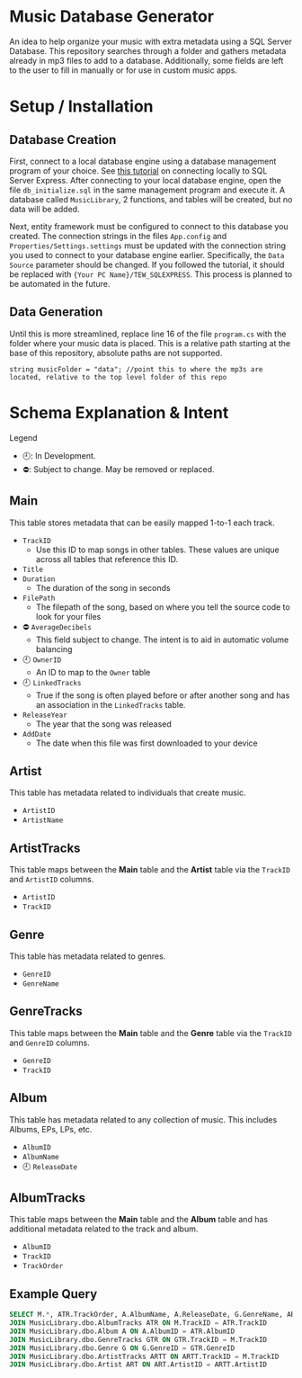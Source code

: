 # Music Database Generator
An idea to help organize your music with extra metadata using a SQL Server Database. This repository searches through a folder and gathers metadata already in mp3 files to add to a database. Additionally, some fields are left to the user to fill in manually or for use in custom music apps.

# Setup / Installation

## Database Creation

First, connect to a local database engine using a database management program of your choice. See [this tutorial](https://learn.microsoft.com/en-us/sql/database-engine/configure-windows/sql-server-express-localdb?view=sql-server-ver16) on connecting locally to SQL Server Express. After connecting to your local database engine, open the file `db_initialize.sql` in the same management program and execute it. A database called `MusicLibrary`, 2 functions, and tables will be created, but no data will be added.

Next, entity framework must be configured to connect to this database you created. The connection strings in the files `App.config` and `Properties/Settings.settings` must be updated with the connection string you used to connect to your database engine earlier. Specifically, the `Data Source` parameter should be changed. If you followed the tutorial, it should be replaced with `{Your PC Name}/TEW_SQLEXPRESS`. This process is planned to be automated in the future.

## Data Generation

Until this is more streamlined, replace line 16 of the file `program.cs` with the folder where your music data is placed. This is a relative path starting at the base of this repository, absolute paths are not supported.

```
string musicFolder = "data"; //point this to where the mp3s are located, relative to the top level folder of this repo
```

# Schema Explanation & Intent

Legend
- :clock9:: In Development.
- :no_entry:: Subject to change. May be removed or replaced.

## **Main**
This table stores metadata that can be easily mapped 1-to-1 each track.
- `TrackID`
  - Use this ID to map songs in other tables. These values are unique across all tables that reference this ID.
- `Title`
- `Duration`
  - The duration of the song in seconds
- `FilePath`
  - The filepath of the song, based on where you tell the source code to look for your files
- :no_entry: `AverageDecibels`
  - This field subject to change. The intent is to aid in automatic volume balancing
- :clock9: `OwnerID`
  - An ID to map to the `Owner` table
- :clock9: `LinkedTracks`
  - True if the song is often played before or after another song and has an association in the `LinkedTracks` table.
- `ReleaseYear`
  - The year that the song was released
- `AddDate`
  - The date when this file was first downloaded to your device

## **Artist**
This table has metadata related to individuals that create music.
- `ArtistID`
- `ArtistName`

## **ArtistTracks**
This table maps between the **Main** table and the **Artist** table via the `TrackID` and `ArtistID` columns.
- `ArtistID`
- `TrackID`

## **Genre**
This table has metadata related to genres.
- `GenreID`
- `GenreName`

## **GenreTracks**
This table maps between the **Main** table and the **Genre** table via the `TrackID` and `GenreID` columns.
- `GenreID`
- `TrackID`

## **Album**
This table has metadata related to any collection of music. This includes Albums, EPs, LPs, etc.
- `AlbumID`
- `AlbumName`
- :clock9: `ReleaseDate`

## **AlbumTracks**
This table maps between the **Main** table and the **Album** table and has additional metadata related to the track and album.
- `AlbumID`
- `TrackID`
- `TrackOrder`

## **Example Query**
```SQL
SELECT M.*, ATR.TrackOrder, A.AlbumName, A.ReleaseDate, G.GenreName, ART.ArtistName FROM MusicLibrary.dbo.Main M
JOIN MusicLibrary.dbo.AlbumTracks ATR ON M.TrackID = ATR.TrackID
JOIN MusicLibrary.dbo.Album A ON A.AlbumID = ATR.AlbumID
JOIN MusicLibrary.dbo.GenreTracks GTR ON GTR.TrackID = M.TrackID
JOIN MusicLibrary.dbo.Genre G ON G.GenreID = GTR.GenreID
JOIN MusicLibrary.dbo.ArtistTracks ARTT ON ARTT.TrackID = M.TrackID
JOIN MusicLibrary.dbo.Artist ART ON ART.ArtistID = ARTT.ArtistID
```
